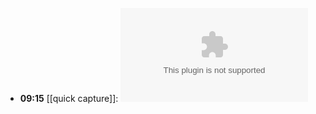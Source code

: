 - **09:15** [[quick capture]]:  ![%25E6%25B4%25BB%25E9%25A0%2581%25E7%25B0%25BF8_13%25E9%259B%2586%25E4%25B8%25AD%25E4%25B8%25BB%25E6%2597%25A5%25E8%25A6%258F%25E5%258A%2583%25E8%258D%2589%25E6%25A1%25880725%2520v4](../assets/%25E6%25B4%25BB%25E9%25A0%2581%25E7%25B0%25BF8_13%25E9%259B%2586%25E4%25B8%25AD%25E4%25B8%25BB%25E6%2597%25A5%25E8%25A6%258F%25E5%258A%2583%25E8%258D%2589%25E6%25A1%25880725%2520v4.xlsx)
